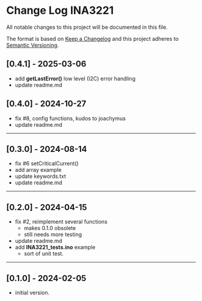 # Change Log INA3221

All notable changes to this project will be documented in this file.

The format is based on [Keep a Changelog](http://keepachangelog.com/)
and this project adheres to [Semantic Versioning](http://semver.org/).


## [0.4.1] - 2025-03-06
- add **getLastError()** low level (I2C) error handling
- update readme.md

## [0.4.0] - 2024-10-27
- fix #8, config functions, kudos to joachymus
- update readme.md

----

## [0.3.0] - 2024-08-14
- fix #6 setCriticalCurrent()
- add array example
- update keywords.txt
- update readme.md

----

## [0.2.0] - 2024-04-15
- fix #2, reimplement several functions
  - makes 0.1.0 obsolete
  - still needs more testing
- update readme.md
- add **INA3221_tests.ino** example
  - sort of unit test.

----

## [0.1.0] - 2024-02-05
- initial version.



